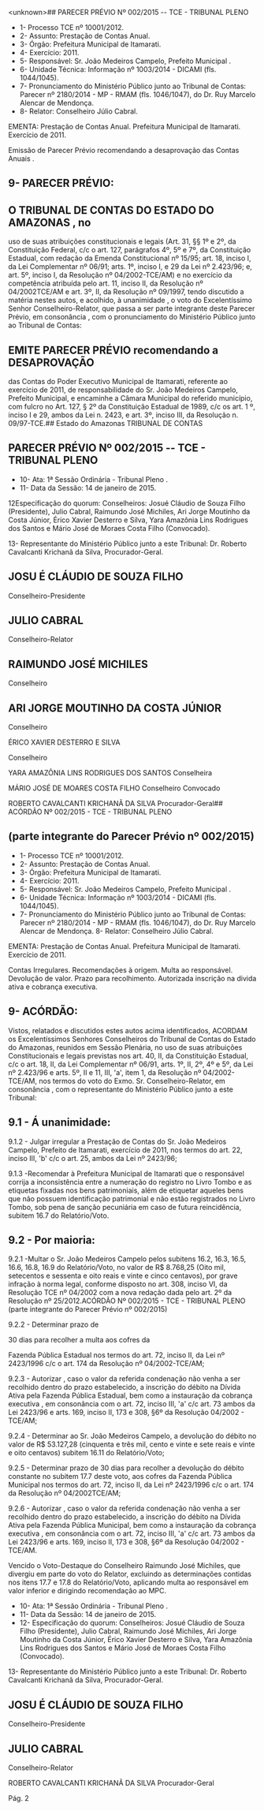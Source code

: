 &lt;unknown&gt;## PARECER PRÉVIO Nº 002/2015 -- TCE - TRIBUNAL PLENO

- 1- Processo TCE nº 10001/2012.
- 2- Assunto: Prestação de Contas Anual.
- 3- Órgão: Prefeitura Municipal de Itamarati.
- 4- Exercício: 2011.
- 5- Responsável: Sr. João Medeiros Campelo, Prefeito Municipal .
- 6- Unidade Técnica: Informação nº 1003/2014 - DICAMI (fls. 1044/1045).
- 7-  Pronunciamento  do Ministério Público  junto  ao Tribunal  de Contas: Parecer  nº 2180/2014 - MP - RMAM (fls. 1046/1047), do Dr. Ruy Marcelo Alencar de Mendonça.
- 8- Relator: Conselheiro Júlio Cabral.

EMENTA: Prestação de Contas Anual. Prefeitura  Municipal  de  Itamarati.  Exercício de 2011.

Emissão de Parecer Prévio recomendando a desaprovação das Contas Anuais .

## 9- PARECER PRÉVIO:

## O TRIBUNAL DE CONTAS DO ESTADO DO AMAZONAS ,  no

uso  de  suas  atribuições  constitucionais  e  legais  (Art.  31,  §§  1º  e  2º,  da  Constituição Federal, c/c o art. 127, parágrafos 4º, 5º e 7º, da Constituição Estadual, com redação da Emenda Constitucional nº 15/95; art. 18, inciso I, da Lei Complementar nº 06/91; arts. 1º, inciso I, e 29 da Lei nº 2.423/96; e, art. 5º, inciso I, da Resolução nº 04/2002-TCE/AM) e no exercício da competência atribuída pelo art. 11, inciso II, da Resolução nº 04/2002TCE/AM e art. 3º, II, da Resolução nº 09/1997, tendo discutido a matéria nestes autos, e acolhido, à  unanimidade ,  o  voto  do  Excelentíssimo  Senhor  Conselheiro-Relator,  que passa a ser parte integrante deste Parecer Prévio, em consonância , com o pronunciamento do Ministério Público junto ao Tribunal de Contas:

## EMITE PARECER PRÉVIO recomendando a DESAPROVAÇÃO

das Contas do Poder Executivo Municipal de Itamarati, referente ao exercício de 2011, de responsabilidade  do  Sr.  João  Medeiros  Campelo,  Prefeito  Municipal,  e  encaminhe  a Câmara  Municipal  do  referido  município,  com  fulcro  no  Art.  127,  §  2º  da  Constituição Estadual de 1989, c/c os art. 1 º, inciso I e 29, ambos da Lei n. 2423, e art. 3º, inciso III, da Resolução n. 09/97-TCE.## Estado do Amazonas TRIBUNAL DE CONTAS

## PARECER PRÉVIO Nº 002/2015 -- TCE - TRIBUNAL PLENO

- 10- Ata: 1ª Sessão Ordinária - Tribunal Pleno .
- 11- Data da Sessão: 14 de janeiro de 2015.

12Especificação do quorum: Conselheiros: Josué Cláudio de Souza Filho (Presidente), Julio Cabral, Raimundo José Michiles,  Ari Jorge Moutinho da Costa Júnior, Érico Xavier Desterro e Silva,  Yara Amazônia Lins Rodrigues dos Santos e Mário José de Moraes Costa Filho (Convocado).

13- Representante do Ministério Público junto a este Tribunal: Dr. Roberto Cavalcanti Krichanã da Silva, Procurador-Geral.

## JOSU É CLÁUDIO DE SOUZA FILHO

Conselheiro-Presidente

## JULIO CABRAL

Conselheiro-Relator

## RAIMUNDO JOSÉ MICHILES

Conselheiro

## ARI JORGE MOUTINHO DA COSTA JÚNIOR

Conselheiro

ÉRICO XAVIER DESTERRO E SILVA

Conselheiro

YARA AMAZÔNIA LINS RODRIGUES DOS SANTOS Conselheira

MÁRIO JOSÉ DE MOARES COSTA FILHO Conselheiro Convocado

ROBERTO CAVALCANTI KRICHANÃ DA SILVA Procurador-Geral## ACÓRDÃO Nº 002/2015 - TCE - TRIBUNAL PLENO

## (parte integrante do Parecer Prévio nº 002/2015)

- 1- Processo TCE nº 10001/2012.
- 2- Assunto: Prestação de Contas Anual.
- 3- Órgão: Prefeitura Municipal de Itamarati.
- 4- Exercício: 2011.
- 5- Responsável: Sr. João Medeiros Campelo, Prefeito Municipal .
- 6- Unidade Técnica: Informação nº 1003/2014 - DICAMI (fls. 1044/1045).
- 7-  Pronunciamento  do  Ministério  Público  junto  ao  Tribunal  de  Contas: Parecer  nº 2180/2014 - MP - RMAM (fls. 1046/1047), do Dr. Ruy Marcelo Alencar de Mendonça. 8- Relator: Conselheiro Júlio Cabral.

EMENTA: Prestação de Contas Anual. Prefeitura Municipal de Itamarati. Exercício de 2011.

Contas Irregulares. Recomendações à origem. Multa  ao  responsável.  Devolução  de  valor. Prazo para recolhimento. Autorizada inscrição na divida ativa e cobrança executiva.

## 9- ACÓRDÃO:

Vistos, relatados e  discutidos estes autos acima identificados,  ACORDAM os Excelentíssimos  Senhores  Conselheiros  do  Tribunal  de  Contas  do  Estado  do Amazonas,  reunidos  em Sessão  Plenária,  no  uso  de suas  atribuições Constitucionais  e legais  previstas  nos  art.  40,  II, da  Constituição  Estadual,  c/c  o  art.  18,  II,  da Lei Complementar nº 06/91, arts. 1º, II, 2º, 4º e 5º, da Lei nº 2.423/96 e arts. 5º, II e 11, III, 'a', item 1, da Resolução  nº  04/2002-TCE/AM, nos  termos  do  voto  do  Exmo.  Sr. Conselheiro-Relator, em consonância , com o representante do Ministério Público junto a este Tribunal:

## 9.1 - Á unanimidade:

9.1.2  -  Julgar  irregular a  Prestação  de  Contas  do  Sr.  João  Medeiros Campelo, Prefeito de Itamarati, exercício de 2011, nos termos do art. 22, inciso III, 'b' c/c o art. 25, ambos da Lei nº 2423/96;

9.1.3 -Recomendar à Prefeitura Municipal de Itamarati que o responsável corrija a inconsistência entre a numeração do registro no Livro Tombo e as etiquetas fixadas nos bens patrimoniais, além de etiquetar aqueles bens que não possuem identificação  patrimonial  e  não  estão  registrados  no  Livro  Tombo,  sob  pena  de  sanção pecuniária em caso de futura reincidência, subitem 16.7 do Relatório/Voto.

## 9.2 - Por maioria:

9.2.1 -Multar o Sr.  João Medeiros  Campelo pelos  subitens  16.2,  16.3, 16.5, 16.6, 16.8, 16.9 do Relatório/Voto, no valor de R$ 8.768,25 (Oito  mil,  setecentos e sessenta  e  oito  reais  e  vinte  e  cinco  centavos), por  grave  infração  à  norma  legal, conforme  disposto  no  art.  308,  inciso  VI,  da  Resolução  TCE  nº  04/2002  com  a  nova redação dada pelo art. 2º da Resolução nº 25/2012.ACÓRDÃO Nº 002/2015 - TCE - TRIBUNAL PLENO (parte integrante do Parecer Prévio nº 002/2015)

9.2.2 - Determinar prazo de

30 dias para recolher a  multa  aos cofres da

Fazenda Pública Estadual nos termos do art. 72, inciso II, da Lei nº 2423/1996 c/c o art. 174 da Resolução nº 04/2002-TCE/AM;

9.2.3  -  Autorizar ,  caso  o  valor  da  referida  condenação  não  venha  a  ser recolhido dentro do prazo estabelecido, a inscrição do débito na Dívida Ativa pela Fazenda Pública Estadual, bem como a instauração da cobrança executiva , em consonância com o art. 72, inciso III, 'a' c/c art. 73 ambos da Lei 2423/96 e arts. 169, inciso II, 173 e 308, §6º da Resolução 04/2002 - TCE/AM;

9.2.4  -  Determinar  ao  Sr.  João  Medeiros  Campelo,  a  devolução do débito no valor de R$ 53.127,28 (cinquenta e três mil, cento e vinte e sete reais e vinte e oito centavos) subitem 16.11 do Relatório/Voto;

9.2.5 - Determinar prazo de 30 dias para recolher a devolução do débito constante  no  subitem  17.7  deste  voto,  aos  cofres  da  Fazenda  Pública  Municipal  nos termos do art. 72, inciso II, da Lei nº 2423/1996 c/c o art. 174 da Resolução nº 04/2002TCE/AM;

9.2.6  -  Autorizar ,  caso  o  valor  da  referida  condenação  não  venha  a  ser recolhido dentro do prazo estabelecido, a inscrição do débito na Dívida Ativa pela Fazenda Pública Municipal, bem como a instauração da cobrança executiva , em consonância com o art. 72, inciso III, 'a' c/c art. 73 ambos da Lei 2423/96 e arts. 169, inciso II, 173 e 308, §6º da Resolução 04/2002 - TCE/AM.

Vencido o Voto-Destaque do Conselheiro Raimundo José Michiles, que divergiu em parte do  voto  do  Relator,  excluindo  as  determinações  contidas  nos  itens  17.7  e  17.8  do Relatório/Voto, aplicando multa ao responsável em valor inferior e dirigindo recomendação ao MPC.

- 10- Ata: 1ª Sessão Ordinária - Tribunal Pleno .
- 11- Data da Sessão: 14 de janeiro de 2015.
- 12- Especificação do quorum: Conselheiros: Josué Cláudio de Souza Filho (Presidente), Julio Cabral, Raimundo José  Michiles,  Ari  Jorge  Moutinho da Costa Júnior, Érico Xavier Desterro  e  Silva,  Yara  Amazônia  Lins  Rodrigues  dos  Santos  e  Mário  José  de  Moraes Costa Filho (Convocado).

13- Representante do Ministério Público junto a este Tribunal: Dr. Roberto Cavalcanti Krichanã da Silva, Procurador-Geral.

## JOSU É CLÁUDIO DE SOUZA FILHO

Conselheiro-Presidente

## JULIO CABRAL

Conselheiro-Relator

ROBERTO CAVALCANTI KRICHANÃ DA SILVA Procurador-Geral

Pág. 2